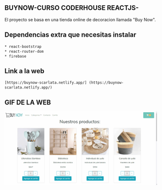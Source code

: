 ## BUYNOW-CURSO CODERHOUSE REACTJS- 

El proyecto se basa en una tienda online de decoracion llamada "Buy Now".

## Dependencias extra que necesitas instalar
```
* react-bootstrap
* react-router-dom
* firebase
```
## Link a la web
```
[https://buynow-scarlata.netlify.app/] (https://buynow-scarlata.netlify.app/)
```

## GIF DE LA WEB
![image](https://github.com/rochyscarlata/BuyNow-Scarlata/blob/master/src/assets/Animation.gif)

